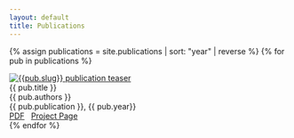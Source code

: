 ```yaml
---
layout: default
title: Publications
---
```


{% assign publications = site.publications | sort: "year" | reverse %}
{% for pub in publications %}
<div class="pubitem">
  <div class="pubteaser">
    <a href="{{pub.url}}">
      <img src="/images/{{ pub.slug }}_small.png" alt="{{pub.slug}} publication teaser"/>
    </a>
  </div>
  <div class="pubtitle">
    {{ pub.title }}
  </div>
  <div class="pubauthors">
    {{ pub.authors }}
  </div>
  <div class="pubinfo">
    {{ pub.publication }}, {{ pub.year}}
  </div>
  <div class="publinks">
    <a href="/download/{{ pub.slug}}.pdf"><i class="far fa-file-pdf"></i> PDF</a>&nbsp;&nbsp;
    <a href="{{pub.url}}"><i class="fas fa-arrow-right"></i> Project Page</a>
  </div>
</div>
{% endfor %}
